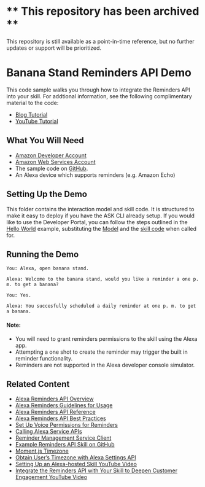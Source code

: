 # ** This repository has been archived **
This repository is still available as a point-in-time reference, but no further updates or support will be prioritized.

# Banana Stand Reminders API Demo

This code sample walks you through how to integrate the Reminders API into your skill. For addtional information, see the following complimentary material to the code:
- [Blog Tutorial](https://developer.amazon.com/blogs/alexa/post/2b4de691-9cad-4c82-86e0-98e674786742/integrate-the-reminders-api-with-your-skill-to-deepen-customer-engagement1)
- [YouTube Tutorial](https://youtu.be/eF7R4BEFu5c)

## What You Will Need
*  [Amazon Developer Account](http://developer.amazon.com/alexa)
*  [Amazon Web Services Account](http://aws.amazon.com/)
*  The sample code on [GitHub](https://github.com/alexa-samples/reminders-api-banana-stand-demo/).
*  An Alexa device which supports reminders (e.g. Amazon Echo)

## Setting Up the Demo
This folder contains the interaction model and skill code.  It is structured to make it easy to deploy if you have the ASK CLI already setup.  If you would like to use the Developer Portal, you can follow the steps outlined in the [Hello World](https://github.com/alexa/skill-sample-nodejs-hello-world) example, substituting the [Model](./models/en-US.json) and the [skill code](./lambda/custom/index.js) when called for.

## Running the Demo
```
You: Alexa, open banana stand.

Alexa: Welcome to the banana stand, would you like a reminder a one p. m. to get a banana?

You: Yes.

Alexa: You succesfully scheduled a daily reminder at one p. m. to get a banana.
```
#### Note: 
- You will need to grant reminders permissions to the skill using the Alexa app.
- Attempting a one shot to create the reminder may trigger the built in reminder functionality.
- Reminders are not supported in the Alexa developer console simulator.

## Related Content

- [Alexa Reminders API Overview](https://developer.amazon.com/docs/smapi/alexa-reminders-overview.html)
- [Alexa Reminders Guidelines for Usage](https://developer.amazon.com/docs/smapi/alexa-reminders-guidelines-for-usage.html)
- [Alexa Reminders API Reference](https://developer.amazon.com/docs/smapi/alexa-reminders-api-reference.html)
- [Alexa Reminders API Best Practices](https://developer.amazon.com/docs/smapi/alexa-reminders-guidelines-for-usage.html#best-practices-for-coding-reminders-in-your-skill)
- [Set Up Voice Permissions for Reminders](https://developer.amazon.com/docs/smapi/voice-permissions-for-reminders.html)
- [Calling Alexa Service APIs](https://ask-sdk-for-nodejs.readthedocs.io/en/latest/Calling-Alexa-Service-APIs.html)
- [Reminder Management Service Client](https://ask-sdk-for-nodejs.readthedocs.io/en/latest/Calling-Alexa-Service-APIs.html#remindermanagementserviceclient)
- [Example Reminders API Skill on GitHub](https://github.com/alexa-samples/reminders-demo)
- [Moment.js Timezone](https://momentjs.com/timezone/)
- [Obtain User’s Timezone with Alexa Settings API](https://developer.amazon.com/docs/smapi/alexa-settings-api-reference.html#get-the-time-zone)
- [Setting Up an Alexa-hosted Skill YouTube Video](https://youtu.be/2NcvI7wTXrU)
- [Integrate the Reminders API with Your Skill to Deepen Customer Engagement YouTube Video](https://youtu.be/eF7R4BEFu5c)
